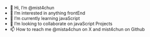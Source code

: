 - 👋 Hi, I’m @mist4chun
- 👀 I’m interested in anything frontEnd
- 🌱 I’m currently learning javaScript
- 💞️ I’m looking to collaborate on javaScript Projects
- 📫 How to reach me @mista4chun on X and mist4chun on Github

<!---
mist4chun/mist4chun is a ✨ special ✨ repository because its `README.md` (this file) appears on your GitHub profile.
You can click the Preview link to take a look at your changes.
--->
